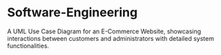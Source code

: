 # Software-Engineering
A UML Use Case Diagram for an E-Commerce Website, showcasing interactions between customers and administrators with detailed system functionalities.

